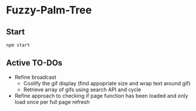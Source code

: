 # Fuzzy-Palm-Tree

## Start 
`npm start`

## Active TO-DOs
- Refine broadcast
  - Coolify the gif display (find appopriate size and wrap text around gif)
  - Retrieve array of gifs using search API and cycle
- Refine approach to checking if page function has been loaded and only load once per full page refresh